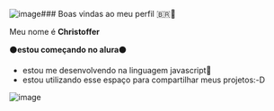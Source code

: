 ![image](https://github.com/user-attachments/assets/88a0ae30-863e-406f-8951-36a05d632209)### Boas vindas ao meu perfil 🇧🇷🖤

Meu nome é **Christoffer**

⚫**estou começando no alura**⚫


- estou me desenvolvendo na linguagem javascript🖤
- estou utilizando esse espaço para compartilhar meus projetos:-D

![image](https://github.com/user-attachments/assets/5901625b-719a-40d1-acf2-c3b1baf14786)
